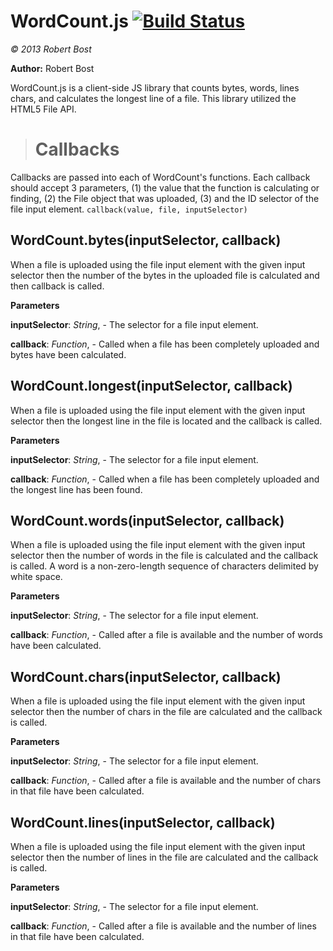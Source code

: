 WordCount.js [![Build Status](https://travis-ci.org/bostrt/wordcount.js.png?branch=master)](https://travis-ci.org/bostrt/wordcount.js)
============
*&copy; 2013 Robert Bost*

**Author:** Robert Bost <bostrt at gmail dot com>

WordCount.js is a client-side JS library that counts bytes, words, lines
chars, and calculates the longest line of a file. This library utilized
the HTML5 File API.

> # Callbacks
Callbacks are passed into each of WordCount's
functions. Each callback should accept 3 parameters, (1) the value that the
function is calculating or finding, (2) the File object that was uploaded,
(3) and the ID selector of the file input element.
`callback(value, file, inputSelector)`


WordCount.bytes(inputSelector, callback)
----------------------------------------
When a file is uploaded using the file input element with the given input
selector then the number of the bytes in the uploaded file is calculated
and then callback is called.


**Parameters**

**inputSelector**:  *String*,  - The selector for a file input element.

**callback**:  *Function*,  - Called when a file has been completely uploaded and bytes have been calculated.

WordCount.longest(inputSelector, callback)
------------------------------------------
When a file is uploaded using the file input element with the given input
selector then the longest line in the file is located and the callback
is called.



**Parameters**

**inputSelector**:  *String*,  - The selector for a file input element.

**callback**:  *Function*,  - Called when a file has been completely uploaded and the longest line has been found.

WordCount.words(inputSelector, callback)
----------------------------------------
When a file is uploaded using the file input element with the given input
selector then the number of words in the file is calculated and the
callback is called. A word is a non-zero-length sequence of characters
delimited by white space.


**Parameters**

**inputSelector**:  *String*,  - The selector for a file input element.

**callback**:  *Function*,  - Called after a file is available and the number of words have been calculated.

WordCount.chars(inputSelector, callback)
----------------------------------------
When a file is uploaded using the file input element with the given input
selector then the number of chars in the file are calculated and the
callback is called.


**Parameters**

**inputSelector**:  *String*,  - The selector for a file input element.

**callback**:  *Function*,  - Called after a file is available and the number of chars in that file have been calculated.

WordCount.lines(inputSelector, callback)
----------------------------------------
When a file is uploaded using the file input element with the given input
selector then the number of lines in the file are calculated and the
callback is called.


**Parameters**

**inputSelector**:  *String*,  - The selector for a file input element.

**callback**:  *Function*,  - Called after a file is available and the number of lines in that file have been calculated.

